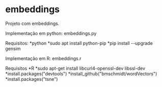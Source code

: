 # embeddings
Projeto com embeddings.

Implementação em python: 
embeddings.py

Requisitos:
*python
*sudo apt install python-pip
*pip install --upgrade gensim

Implementação em R: 
embeddings.r

Requisitos
*R
*sudo apt-get install libcurl4-openssl-dev libssl-dev
*install.packages("devtools")
*install_github("bmschmidt/wordVectors")
*install.packages("tsne")

